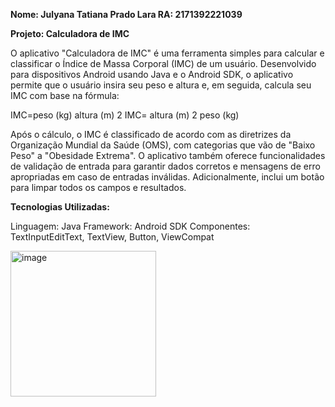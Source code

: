 **Nome: Julyana Tatiana Prado Lara
RA:	2171392221039**

**Projeto: Calculadora de IMC**

O aplicativo "Calculadora de IMC" é uma ferramenta simples para calcular e classificar o Índice de Massa Corporal (IMC) de um usuário. Desenvolvido para dispositivos Android usando Java e o Android SDK, o aplicativo permite que o usuário insira seu peso e altura e, em seguida, calcula seu IMC com base na fórmula:

IMC=peso (kg)
altura (m)
2
IMC= 
altura (m) 
2 
peso (kg)
 

Após o cálculo, o IMC é classificado de acordo com as diretrizes da Organização Mundial da Saúde (OMS), com categorias que vão de "Baixo Peso" a "Obesidade Extrema". O aplicativo também oferece funcionalidades de validação de entrada para garantir dados corretos e mensagens de erro apropriadas em caso de entradas inválidas. Adicionalmente, inclui um botão para limpar todos os campos e resultados.

**Tecnologias Utilizadas:**

Linguagem: Java
Framework: Android SDK
Componentes: TextInputEditText, TextView, Button, ViewCompat



<img width="233" alt="image" src="https://github.com/user-attachments/assets/4bb995e2-7482-4e86-8dc3-72dc1be9261f">


